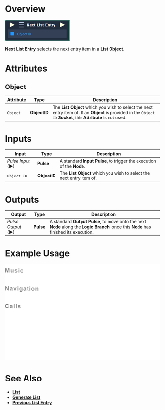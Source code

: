 # Overview

![The Next List Entry Node.](../../../.gitbook/assets/toolbox/incari/list/next-list-entry.PNG)

**Next List Entry** selects the next entry item in a **List** **Object**.

# Attributes
## Object

|Attribute|Type|Description|
|---|---|---|
|`Object`|**ObjectID**|The **List** **Object** which you wish to select the next entry item of. If an **Object** is provided in the `Object ID` **Socket**, this **Attribute** is not used.|

# Inputs

|Input|Type|Description|
|---|---|---|
|*Pulse Input* (►)|**Pulse**|A standard **Input Pulse**, to trigger the execution of the **Node**.|
|`Object ID`|**ObjectID**|The **List** **Object** which you wish to select the next entry item of.|

# Outputs

|Output|Type|Description|
|---|---|---|
|*Pulse Output* (►)|**Pulse**|A standard **Output Pulse**, to move onto the next **Node** along the **Logic Branch**, once this **Node** has finished its execution.|

# Example Usage 
![The Next List Entry Usage](../../../.gitbook/assets/toolbox/incari/list/next-list-entry.gif)

# See Also
- [**List**](objects/scene-objects/list.md)
- [**Generate List**](generate-list.md)
- [**Previous List Entry**](previous-list-entry.md)
